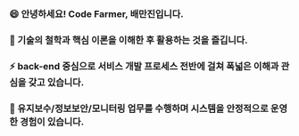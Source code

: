 ### 😄  안녕하세요! Code Farmer, 배만진입니다.
### 🌱  기술의 철학과 핵심 이론을 이해한 후 활용하는 것을 즐깁니다. 
### ⚡  back-end 중심으로 서비스 개발 프로세스 전반에 걸쳐 폭넓은 이해과 관심을 갖고 있습니다.
### 👯  유지보수/정보보안/모니터링 업무를 수행하며 시스템을 안정적으로 운영한 경험이 있습니다.
